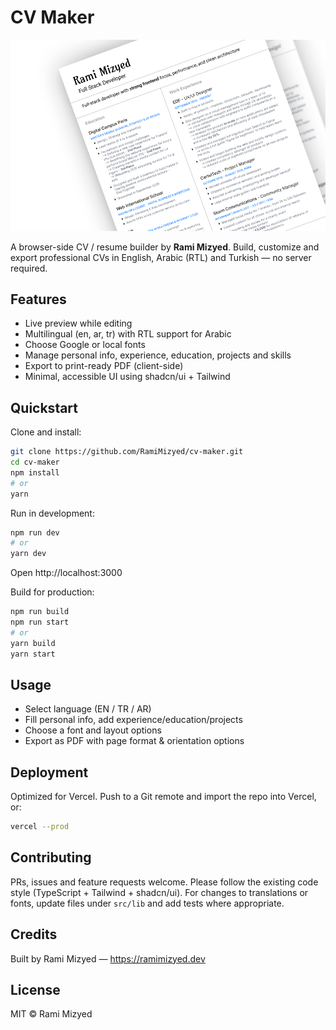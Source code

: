 # CV Maker

![CV Maker preview](https://raw.githubusercontent.com/RamiMizyed/cv-maker/main/public/assets/CVmakerMainImg.png)

A browser-side CV / resume builder by **Rami Mizyed**. Build, customize and export professional CVs in English, Arabic (RTL) and Turkish — no server required.

## Features

- Live preview while editing
- Multilingual (en, ar, tr) with RTL support for Arabic
- Choose Google or local fonts
- Manage personal info, experience, education, projects and skills
- Export to print-ready PDF (client-side)
- Minimal, accessible UI using shadcn/ui + Tailwind

## Quickstart

Clone and install:

```bash
git clone https://github.com/RamiMizyed/cv-maker.git
cd cv-maker
npm install
# or
yarn
```

Run in development:

```bash
npm run dev
# or
yarn dev
```

Open http://localhost:3000

Build for production:

```bash
npm run build
npm run start
# or
yarn build
yarn start
```

## Usage

- Select language (EN / TR / AR)
- Fill personal info, add experience/education/projects
- Choose a font and layout options
- Export as PDF with page format & orientation options

## Deployment

Optimized for Vercel. Push to a Git remote and import the repo into Vercel, or:

```bash
vercel --prod
```

## Contributing

PRs, issues and feature requests welcome. Please follow the existing code style (TypeScript + Tailwind + shadcn/ui). For changes to translations or fonts, update files under `src/lib` and add tests where appropriate.

## Credits

Built by Rami Mizyed — https://ramimizyed.dev

## License

MIT © Rami Mizyed
